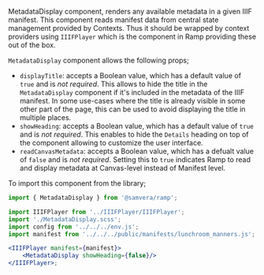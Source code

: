 MetadataDisplay component, renders any available metadata in a given IIIF manifest. This component reads manifest data from central state management provided by Contexts. Thus it should be wrapped by context providers using `IIIFPlayer` which is the component in Ramp providing these out of the box.

`MetadataDisplay` component allows the following props;
- `displayTitle`: accepts a Boolean value, which has a default value of `true` and is _not required_. This allows to hide the title in the `MetadataDisplay` component if it's included in the metadata of the IIIF manifest. In some use-cases where the title is already visible in some other part of the page, this can  be used to avoid displaying the title in multiple places.
- `showHeading`: accepts a Boolean value, which has a default value of `true` and is _not required_. This enables to hide the `Details` heading on top of the component allowing to customize the user interface.
- `readCanvasMetadata`: accepts a Boolean value, which has a defualt value of `false` and is _not required_. Setting this to `true` indicates Ramp to read and display metadata at Canvas-level instead of Manifest level.

To import this component from the library;

```js static
import { MetadataDisplay } from '@samvera/ramp';
```

```jsx inside Markdown
import IIIFPlayer from '../IIIFPlayer/IIIFPlayer';
import './MetadataDisplay.scss';
import config from '../../../env.js';
import manifest from '../../../public/manifests/lunchroom_manners.js';

<IIIFPlayer manifest={manifest}>
    <MetadataDisplay showHeading={false}/>
</IIIFPlayer>;
```
